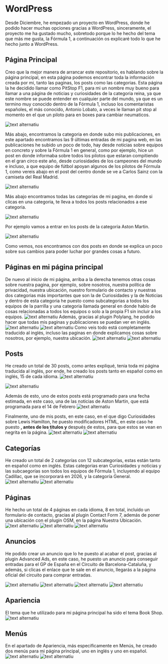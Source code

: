# WordPress

Desde Diciembre, he empezado un proyecto en WordPress, donde he podido hacer muchas opciones gracias a WordPress, sinceramente, el proyecto me ha gustado mucho, sobretodo porque lo he hecho del tema que más me gusta, la Fórmula 1, a continuación os explicaré todo lo que he hecho junto a WordPress.

## Página Principal
Creo que la mejor manera de arrancar este repositorio, es hablando sobre la página principal, en esta página podemos encontrar toda la información creada por mi, tanto las paginas, los posts como las categorias.
Esta página la he decidido llamar como PitStop F1, para mi un nombre muy bueno para llamar a una página de noticias y curiosidades de la categoria reina, ya que este nombre se puede entender en cualquier parte del mundo, ya que es un termino muy conocido dentro de la Fórmula 1, incluso los comentaristas españoles, el más conocido, Antonio Lobato, a veces le llaman pit stop al momento en el que un piloto para en boxes para cambiar neumaticos.

![text alternatiu](1.png)

Más abajo, encontramos la categoria en donde subo mis publicaciones, en este apartado encontramos las 9 últimas entradas de mi pagina web, en las publicaciones he subido un poco de todo, hay desde noticias sobre equipos en concreto y sobre la Fórmula 1 en general, como por ejemplo, hice un post en donde informaba sobre todos los pilotos que estaran compitiendo en el gran circo este año, desde curiosidades de los campeones del mundo e incluso, a que equipo de fútbol apoyan algunos de los pilotos de Fórmula 1, como vereis abajo en el post del centro donde se ve a Carlos Sainz con la camiseta del Real Madrid.

![text alternatiu](2.png)

Más abajo encontramos todas las categorias de mi pagina, en donde si clicas en una categoria, te lleva a todos los posts relacionados a ese categoria.

![text alternatiu](5.png)

Por ejemplo vamos a entrar en los posts de la categoria Aston Martin.

![text alternatiu](6.png)

Como vemos, nos encontramos con dos posts en donde se explica un poco sobre sus cambios para poder luchar por grandes cosas a futuro.

## Páginas en mi página principal
De nuevo al inicio de mi página, arriba a la derecha tenemos otras cosas sobre nuestra pagina, por ejemplo, sobre nosotros, nuestra política de privacidad, nuestra ubicación, nuestro formulario de contacto y nuestras dos categorias más importantes que son la de Curiosidades y la de Noticias y dentro de esta categoria he puesto como subcategorias a todos los equipos de la parrilla y una categoria llamada general en donde hablo de cosas relacionadas a todos los equipos o solo a la propia F1 sin incluir a los equipos.
![text alternatiu](3.png)
Además, gracias al plugin Polylang, he podido hacer que todas mis paginas y publicaciones se puedan ver en inglés.
![text alternatiu](4.png)
![text alternatiu](7.png)
Como veis todo está completamente traducido al inglés, incluso las paginas en donde explicamos cosas sobre nosotros, por ejemplo, nuestra ubicación.
![text alternatiu](9.png)
![text alternatiu](8.png)
## Posts 
He creado un total de 30 posts, como antes expliqué, tenia toda mi página traducida al inglés, por ende, he creado los posts tanto en español como en inglés, 15 de cada idioma.
![text alternatiu](10.png)

![text alternatiu](11.png)


Además de esto, uno de estos posts está programado para una fecha estimada, en este caso, una de las noticias de Aston Martin, que está programada para el 14 de Febrero
![text alternatiu](12.png)

Finalmente, uno de mis posts, en este caso, en el que digo Curiosidades sobre Lewis Hamilton, he puesto modificadores HTML, en este caso he puesto <b>, antes de los titulos y </b> después de estos, para que estos se vean en negrita en la página.
![text alternatiu](13.png)
![text alternatiu](14.png)
## Categorías
He creado un total de 2 categorías con 12 subcategorías, estas están tanto en español como en inglés.
Estas categorias eran Curiosidades y noticias y las subcaegorías son todos los equipos de Fórmula 1, incluyendo al equipo Cadillac, que se incorporará en 2026, y la categoría General.
![text alternatiu](15.png)
![text alternatiu](16.png)

## Páginas
He hecho un total de 4 páginas en cada idioma, 8 en total, incluido un formulario de contacto, gracias al plugin Contact Form 7, además de poner una ubicación con el plugin OSM, en la página Nuestra Ubicación.
![text alternatiu](17.png)
![text alternatiu](18.png)
![text alternatiu](19.png)

## Anuncios 
He podido crear un anuncio que lo he puesto al acabar el post, gracias al plugin Advanced Ads, en este caso, he puesto un anuncio para conseguir entradas para el GP de España en el Circuito de Barcelona-Cataluña, y además, si clicas el enlace que te sale en el anuncio, llegarás a la página oficial del circuito para comprar entradas.

![text alternatiu](20.png)
![text alternatiu](21.png)
![text alternatiu](22.png)
![text alternatiu](23.png)

## Apariencia
El tema que he utilizado para mi página principal ha sido el tema Book Shop.
![text alternatiu](24.png)

## Menús 
En el apartado de Apariencia, más especificamente en Menús, he creado dos menús para mi página principal, uno en inglés y uno en español.
![text alternatiu](25.png)
![text alternatiu](26.png)






